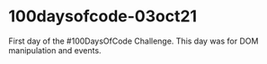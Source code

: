 # 100daysofcode-03oct21
First day of the #100DaysOfCode Challenge. This day was for DOM manipulation and events.

